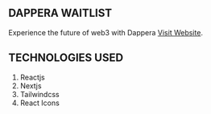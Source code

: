 ## DAPPERA WAITLIST

Experience the future of web3 with Dappera [Visit Website](https://mywaitlist.vercel.app/). 

## TECHNOLOGIES USED

1. Reactjs
2. Nextjs
3. Tailwindcss
4. React Icons
